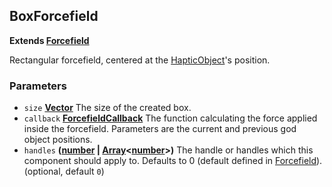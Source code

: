 <!-- Generated by documentation.js. Update this documentation by updating the source code. -->

## BoxForcefield

**Extends [Forcefield](forcefield.md)**

Rectangular forcefield, centered at the [HapticObject](..\hapticObject.md)'s position.

### Parameters

-   `size` **[Vector](..\vector.md)** The size of the created box.
-   `callback` **[ForcefieldCallback](forcefieldCallback.md)** The function calculating the force
    applied inside the forcefield. Parameters are the current and previous
    god object positions.
-   `handles` **([number][1] \| [Array][2]&lt;[number][1]>)** The handle or handles which this
    component should apply to. Defaults to 0 (default defined in [Forcefield](forcefield.md)). (optional, default `0`)

[1]: https://developer.mozilla.org/docs/Web/JavaScript/Reference/Global_Objects/Number

[2]: https://developer.mozilla.org/docs/Web/JavaScript/Reference/Global_Objects/Array
